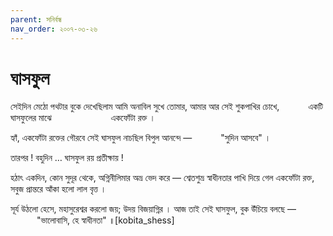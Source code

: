 ```yaml
---
parent: সনির্বন্ধ
nav_order: ২০০৭-০৩-২৬
---
```


# ঘাসফুল

সেইদিন মেঠো পথটার বুকে
দেখেছিলাম আমি অনাবিল সুখে
তোমার, আমার আর সেই শুকপাখির চোখে,
<span style="padding: 0 0 0 3em;">একটি ঘাসফুলের মাঝে</span>
<span style="padding: 0 0 0 6.5em;">একফোঁটা রক্ত ।</span>

হ্যাঁ, একফোঁটা রক্তের গৌরবে
সেই ঘাসফুল নাচছিল বিপুল আনন্দে —
<span style="padding: 0 0 0 3em;">"সুদিন আসবে" ।</span>

তারপর !
বহুদিন …
ঘাসফুল রয় প্রতীক্ষায় !

হঠাৎ একদিন, কোন সুদূর থেকে,
অগ্নিনীলিমার অভ্র ভেদ করে —
শ্বেতশুভ্র স্বাধীনতার পাখি
দিয়ে গেল একফোঁটা রক্ত,
সবুজ প্রান্তরে আঁকা হলো লাল বৃত্ত ।

সূর্য উঠলো হেসে, মহাসুরেশ্বর করলো জয়;
উদয় বিজয়াগ্নির ।
আজ তাই সেই ঘাসফুল,
বুক উঁচিয়ে বলছে —
<span style="padding: 0 0 0 3em;">"ভালোবাসি, হে স্বাধীনতা" ॥</span>[kobita_shess]
